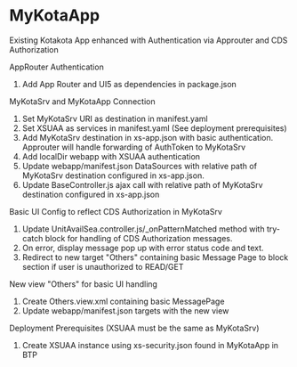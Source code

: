 # MyKotaApp
Existing Kotakota App enhanced with Authentication via Approuter and CDS Authorization

AppRouter Authentication
1. Add App Router and UI5 as dependencies in package.json

MyKotaSrv and MyKotaApp Connection
1. Set MyKotaSrv URI as destination in manifest.yaml
2. Set XSUAA as services in manifest.yaml (See deployment prerequisites)
3. Add MyKotaSrv destination in xs-app.json with basic authentication. Approuter will handle forwarding of AuthToken to MyKotaSrv
4. Add localDir webapp with XSUAA authentication
5. Update webapp/manifest.json DataSources with relative path of MyKotaSrv destination configured in xs-app.json.
6. Update BaseController.js ajax call with relative path of MyKotaSrv destination configured in xs-app.json

Basic UI Config to reflect CDS Authorization in MyKotaSrv
1. Update UnitAvailSea.controller.js/_onPatternMatched method with try-catch block for handling of CDS Authorization messages.
2. On error, display message pop up with error status code and text.
3. Redirect to new target "Others" containing basic Message Page to block section if user is unauthorized to READ/GET

New view "Others" for basic UI handling
1. Create Others.view.xml containing basic MessagePage
2. Update webapp/manifest.json targets with the new view

Deployment Prerequisites (XSUAA must be the same as MyKotaSrv)
1. Create XSUAA instance using xs-security.json found in MyKotaApp in BTP